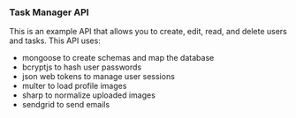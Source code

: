 ### Task Manager API

This is an example API that allows you to create, edit, read, and delete users and tasks. This API uses:

- mongoose to create schemas and map the database
- bcryptjs to hash user passwords
- json web tokens to manage user sessions
- multer to load profile images
- sharp to normalize uploaded images
- sendgrid to send emails
